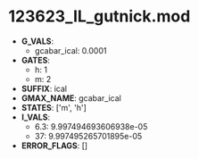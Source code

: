 # 123623_IL_gutnick.mod

- **G_VALS**:
  - gcabar_ical: 0.0001
- **GATES**:
  - h: 1
  - m: 2
- **SUFFIX**: ical
- **GMAX_NAME**: gcabar_ical
- **STATES**: ['m', 'h']
- **I_VALS**:
  - 6.3: 9.997494693606938e-05
  - 37: 9.997495265701895e-05
- **ERROR_FLAGS**: []
